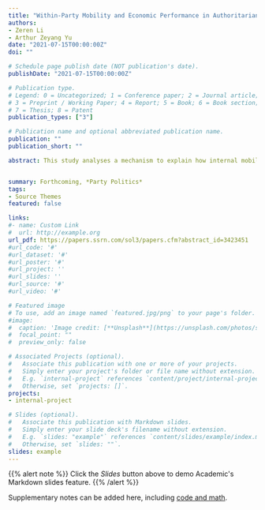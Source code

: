 ```yaml
---
title: "Within-Party Mobility and Economic Performance in Authoritarian Regimes: Evidence from China"
authors:
- Zeren Li
- Arthur Zeyang Yu
date: "2021-07-15T00:00:00Z"
doi: ""

# Schedule page publish date (NOT publication's date).
publishDate: "2021-07-15T00:00:00Z"

# Publication type.
# Legend: 0 = Uncategorized; 1 = Conference paper; 2 = Journal article;
# 3 = Preprint / Working Paper; 4 = Report; 5 = Book; 6 = Book section;
# 7 = Thesis; 8 = Patent
publication_types: ["3"]

# Publication name and optional abbreviated publication name.
publication: ""
publication_short: ""

abstract: This study analyses a mechanism to explain how internal mobility in the dominant party enhances authoritarian resilience. We argue that authoritarian leaders incentivize their political agents to advance economic development by using age-based promotion and retirement rules. We empirically examine our theoretical claim using China's cadre rejuvenation policy, which rewards younger leaders with more opportunities for career advancement. Drawing on panel data for prefectural party secretaries who were in office at some point between 2003 and 2012, we show that the principle of youthful rejuvenation leads the Party to grant more promotions to party leaders who enter office at a younger age than to their older counterparts. Under such an incentive scheme, the regions served by younger entrants into the officialdom have better economic performance than those served by older entrants, holding ability and other individual characteristics constant.


summary: Forthcoming, *Party Politics*
tags:
- Source Themes
featured: false

links:
#- name: Custom Link
#  url: http://example.org
url_pdf: https://papers.ssrn.com/sol3/papers.cfm?abstract_id=3423451
#url_code: '#'
#url_dataset: '#'
#url_poster: '#'
#url_project: ''
#url_slides: ''
#url_source: '#'
#url_video: '#'

# Featured image
# To use, add an image named `featured.jpg/png` to your page's folder. 
#image:
#  caption: 'Image credit: [**Unsplash**](https://unsplash.com/photos/s9CC2SKySJM)'
#  focal_point: ""
#  preview_only: false

# Associated Projects (optional).
#   Associate this publication with one or more of your projects.
#   Simply enter your project's folder or file name without extension.
#   E.g. `internal-project` references `content/project/internal-project/index.md`.
#   Otherwise, set `projects: []`.
projects:
- internal-project

# Slides (optional).
#   Associate this publication with Markdown slides.
#   Simply enter your slide deck's filename without extension.
#   E.g. `slides: "example"` references `content/slides/example/index.md`.
#   Otherwise, set `slides: ""`.
slides: example
---
```


{{% alert note %}}
Click the *Slides* button above to demo Academic's Markdown slides feature.
{{% /alert %}}

Supplementary notes can be added here, including [code and math](https://sourcethemes.com/academic/docs/writing-markdown-latex/).
